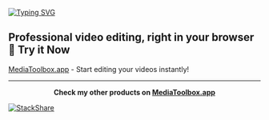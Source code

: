 
[![Typing SVG](https://readme-typing-svg.herokuapp.com?color=33F748&lines=Hi!+I+am+Mert%2C+Frontend+Developer;JavaScript+%E2%9D%A4+React.JS)](https://git.io/typing-svg)
<p  align="start" href="https://github.com/anuraghazra/github-readme-stats">

## Professional video editing, right in your browser 🚀 Try it Now
[MediaToolbox.app](https://mediatoolbox.app/video-vault) - Start editing your videos instantly!

---
<div align="center">
  <b>Check my other products on <a href="https://mediatoolbox.app">MediaToolbox.app</a></b>
</div>

[![StackShare](http://img.shields.io/badge/tech-stack-0690fa.svg?style=flat)](https://stackshare.io/merthaddad/mert-haddad-techstack)
